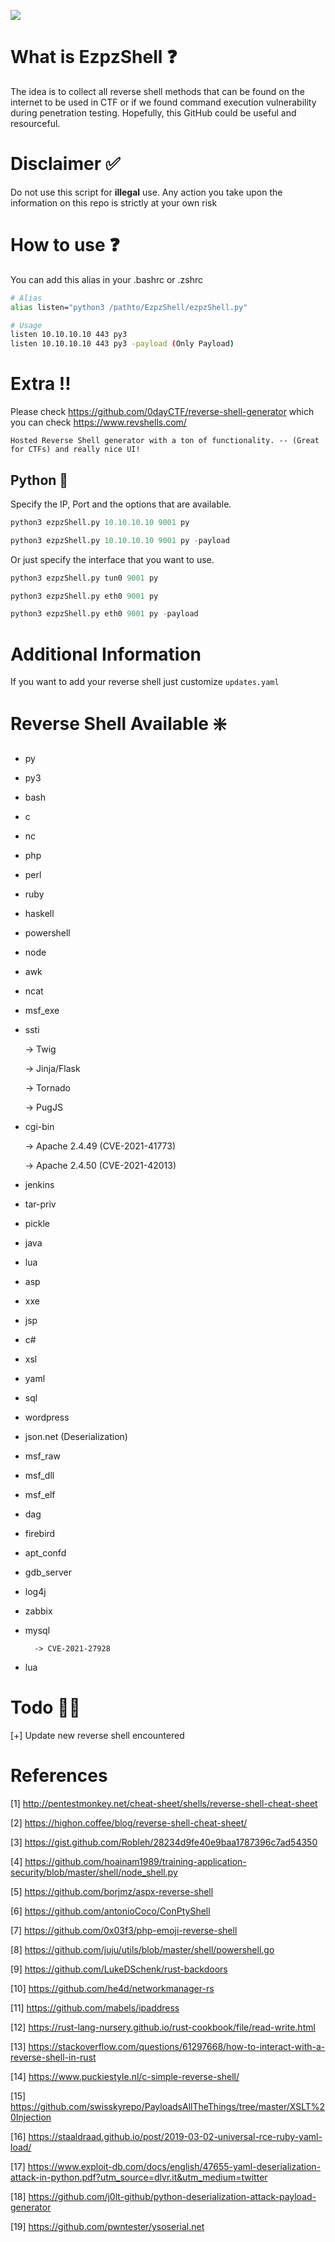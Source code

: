 ![](https://github.com/H0j3n/EzpzShell/blob/main/demo.gif)

# What is EzpzShell ❓

The idea is to collect all reverse shell methods that can be found on the internet to be used in CTF or if we found command execution vulnerability during penetration testing. Hopefully, this GitHub could be useful and resourceful. 

# Disclaimer ✅

Do not use this script for **illegal** use. Any action you take upon the information on this repo is strictly at your own risk

# How to use ❓

You can add this alias in your .bashrc or .zshrc

```bash
# Alias
alias listen="python3 /pathto/EzpzShell/ezpzShell.py"

# Usage
listen 10.10.10.10 443 py3
listen 10.10.10.10 443 py3 -payload (Only Payload)
```

# Extra ‼️

Please check https://github.com/0dayCTF/reverse-shell-generator which you can check https://www.revshells.com/

```
Hosted Reverse Shell generator with a ton of functionality. -- (Great for CTFs) and really nice UI!
```

## Python 🐍

Specify the IP, Port and the options that are available.

```python
python3 ezpzShell.py 10.10.10.10 9001 py

python3 ezpzShell.py 10.10.10.10 9001 py -payload
```

Or just specify the interface that you want to use.

```python
python3 ezpzShell.py tun0 9001 py

python3 ezpzShell.py eth0 9001 py

python3 ezpzShell.py eth0 9001 py -payload
```

# Additional Information

If you want to add your reverse shell just customize `updates.yaml`

# Reverse Shell Available ❇️

* py
* py3
* bash
* c
* nc
* php
* perl
* ruby
* haskell
* powershell
* node
* awk
* ncat
* msf_exe
* ssti

	-> Twig

	-> Jinja/Flask

	-> Tornado

	-> PugJS
* cgi-bin

	-> Apache 2.4.49 (CVE-2021-41773)
	
	-> Apache 2.4.50 (CVE-2021-42013)
* jenkins
* tar-priv
* pickle 
* java
* lua
* asp
* xxe
* jsp
* c#
* xsl
* yaml
* sql
* wordpress
* json.net (Deserialization)
* msf_raw
* msf_dll
* msf_elf
* dag
* firebird
* apt_confd
* gdb_server
* log4j
* zabbix
* mysql

        -> CVE-2021-27928
* lua

# Todo ✍🏼

[+] Update new reverse shell encountered
 
# References

[1] http://pentestmonkey.net/cheat-sheet/shells/reverse-shell-cheat-sheet

[2] https://highon.coffee/blog/reverse-shell-cheat-sheet/

[3] https://gist.github.com/Robleh/28234d9fe40e9baa1787396c7ad54350

[4] https://github.com/hoainam1989/training-application-security/blob/master/shell/node_shell.py

[5] https://github.com/borjmz/aspx-reverse-shell

[6] https://github.com/antonioCoco/ConPtyShell

[7] https://github.com/0x03f3/php-emoji-reverse-shell

[8] https://github.com/juju/utils/blob/master/shell/powershell.go

[9] https://github.com/LukeDSchenk/rust-backdoors

[10] https://github.com/he4d/networkmanager-rs

[11] https://github.com/mabels/ipaddress

[12] https://rust-lang-nursery.github.io/rust-cookbook/file/read-write.html

[13] https://stackoverflow.com/questions/61297668/how-to-interact-with-a-reverse-shell-in-rust

[14] https://www.puckiestyle.nl/c-simple-reverse-shell/

[15] https://github.com/swisskyrepo/PayloadsAllTheThings/tree/master/XSLT%20Injection

[16] https://staaldraad.github.io/post/2019-03-02-universal-rce-ruby-yaml-load/

[17] https://www.exploit-db.com/docs/english/47655-yaml-deserialization-attack-in-python.pdf?utm_source=dlvr.it&utm_medium=twitter

[18] https://github.com/j0lt-github/python-deserialization-attack-payload-generator

[19] https://github.com/pwntester/ysoserial.net
